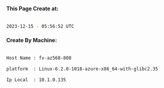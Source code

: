 
   
#### This Page Create at:

```bash

2023-12-15 - 05:56:52 UTC

```

#### Create By Machine:

```bash

Host Name : fv-az568-808

platform  : Linux-6.2.0-1018-azure-x86_64-with-glibc2.35

Ip Local  : 10.1.0.135

```

